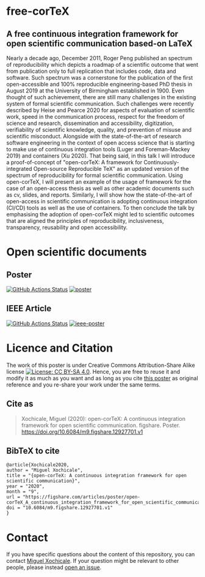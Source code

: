# free-corTeX
## A free continuous integration framework for open scientific communication based-on LaTeX 

Nearly a decade ago, December 2011, Roger Peng published an spectrum of reproducibility 
which depicts a roadmap of a scientific outcome
that went from publication only to full replication that includes code, data and software.
Such spectrum was a cornerstone for 
the publication of the first open-accessible 
and 100\% reproducible engineering-based PhD thesis in August 2019 
at the University of Birmingham established in 1900.
Even thought of such achievement, there are still many challenges in the existing system 
of formal scientific communication.
Such challenges were recently described by Heise and Pearce 2020
for aspects of evaluation of scientific work, 
speed in the communication process,
respect for the freedom of science and research,
dissemination and accessibility, digitization,
verifiability of scientific knowledge, quality, 
and prevention of misuse and scientific misconduct.
Alongside with the state-of-the-art of research software engineering
in the context of open access science that is starting to make use 
of continuous integration tools (Luger and Foreman-Mackey 2019) and containers (Xu 2020).
That being said, in this talk I will introduce a proof-of-concept of 
"open-corTeX: A framework for Continuously-integrated Open-source Reproducible TeX" 
as an updated version of the spectrum of reproducibility for 
formal scientific communication.
Using open-corTeX, I will present an example of the usage of framework 
for the case of an open-access thesis 
as well as other academic documents such as cv, slides, and reports. 
Similarly, I will show how the state-of-the-art of open-access in scientific 
communication is adopting continuous integration (CI/CD) tools
as well as the use of containers.
To then conclude the talk by emphasising 
the adoption of open-corTeX might led to scientific outcomes 
that are aligned the principles of 
reproducibility, inclusiveness, transparency,
reusability  and open accessibility.

# Open scientific documents
## Poster
[![GitHub Actions Status](https://github.com/free-cortex/framework/workflows/Compiling-TeX-Poster/badge.svg)](https://github.com/free-cortex/framework/actions) [![poster](https://img.shields.io/badge/read-poster-blue.svg)](https://github.com/free-cortex/framework/blob/generated-pdfs/poster.pdf)
## IEEE Article
[![GitHub Actions Status](https://github.com/free-cortex/framework/workflows/Compiling-TeX-IEEE-article/badge.svg)](https://github.com/free-cortex/framework/actions) [![ieee-poster](https://img.shields.io/badge/read-ieeearticle-blue.svg)](https://github.com/free-cortex/framework/blob/generated-pdfs/ieee-article.pdf)

# Licence and Citation 
The work of this poster is under Creative Commons Attribution-Share Alike license [![License: CC BY-SA 4.0](https://licensebuttons.net/l/by-sa/4.0/80x15.png)](https://creativecommons.org/licenses/by-sa/4.0/). Hence, you are free to reuse it and modify it as much as you want
and as long as you cite [this poster](https://github.com/mxochicale/rrts2020/issues) 
as original reference and you re-share your work under the same terms.

## Cite as 
> Xochicale, Miguel (2020): open-corTeX: A continuous integration framework for open scientific communication. figshare. Poster. https://doi.org/10.6084/m9.figshare.12927701.v1

## BibTeX to cite
```
@article{Xochicale2020,
author = "Miguel Xochicale",
title = "{open-corTeX: A continuous integration framework for open scientific communication}",
year = "2020",
month = "9",
url = "https://figshare.com/articles/poster/open-corTeX_A_continuous_integration_framework_for_open_scientific_communication/12927701",
doi = "10.6084/m9.figshare.12927701.v1"
}
```
# Contact 
If you have specific questions about the content of this repository, you can contact 
[Miguel Xochicale](mailto:perez.xochicale@gmail.com?subject="[open-cortex]"). 
If your question might be relevant to other people, please instead 
[open an issue](https://github.com/free-cortex/framework/issues).

